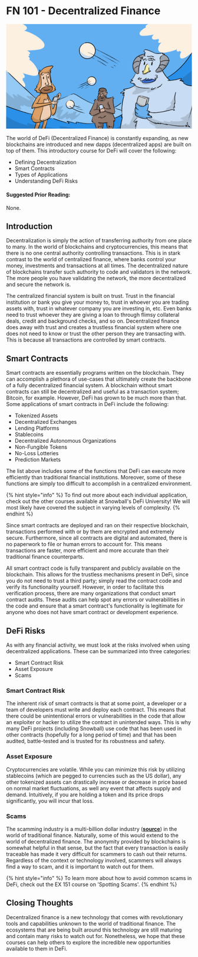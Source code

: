 # FN 101 - Decentralized Finance

![](<../../.gitbook/assets/image (12) (1) (1).png>)

The world of DeFi (Decentralized Finance) is constantly expanding, as new blockchains are introduced and new dapps (decentralized apps) are built on top of them. This introductory course for DeFi will cover the following:

* Defining Decentralization
* Smart Contracts
* Types of Applications
* Understanding DeFi Risks

#### Suggested Prior Reading:

None.

## Introduction

Decentralization is simply the action of transferring authority from one place to many. In the world of blockchains and cryptocurrencies, this means that there is no one central authority controlling transactions. This is in stark contrast to the world of centralized finance, where banks control your money, investments and transactions at all times. The decentralized nature of blockchains transfer such authority to code and validators in the network. The more people you have validating the network, the more decentralized and secure the network is.

The centralized financial system is built on trust. Trust in the financial institution or bank you give your money to, trust in whoever you are trading assets with, trust in whatever company you are investing in, etc. Even banks need to trust whoever they are giving a loan to through flimsy collateral deals, credit and background checks, and so on. Decentralized finance does away with trust and creates a trustless financial system where one does not need to know or trust the other person they are transacting with. This is because all transactions are controlled by smart contracts.

## Smart Contracts

Smart contracts are essentially programs written on the blockchain. They can accomplish a plethora of use-cases that ultimately create the backbone of a fully decentralized financial system. A blockchain without smart contracts can still be decentralized and useful as a transaction system; Bitcoin, for example. However, DeFi has grown to be much more than that. Some applications of smart contracts in DeFi include the following:

* Tokenized Assets
* Decentralized Exchanges
* Lending Platforms
* Stablecoins
* Decentralized Autonomous Organizations
* Non-Fungible Tokens
* No-Loss Lotteries
* Prediction Markets

The list above includes some of the functions that DeFi can execute more efficiently than traditional financial institutions. Moreover, some of these functions are simply too difficult to accomplish in a centralized environment.

{% hint style="info" %}
To find out more about each individual application, check out the other courses available at Snowball's DeFi University! We will most likely have covered the subject in varying levels of complexity.
{% endhint %}

Since smart contracts are deployed and ran on their respective blockchain, transactions performed with or by them are encrypted and extremely secure. Furthermore, since all contracts are digital and automated, there is no paperwork to file or human errors to account for. This means transactions are faster, more efficient and more accurate than their traditional finance counterparts.

All smart contract code is fully transparent and publicly available on the blockchain. This allows for the trustless mechanisms present in DeFi, since you do not need to trust a third party; simply read the contract code and verify its functionality yourself. However, in order to facilitate this verification process, there are many organizations that conduct smart contract audits. These audits can help spot any errors or vulnerabilities in the code and ensure that a smart contract's functionality is legitimate for anyone who does not have smart contract or development experience.

## DeFi Risks

As with any financial activity, we must look at the risks involved when using decentralized applications. These can be summarized into three categories:

* Smart Contract Risk
* Asset Exposure
* Scams

### Smart Contract Risk

The inherent risk of smart contracts is that at some point, a developer or a team of developers must write and deploy each contract. This means that there could be unintentional errors or vulnerabilities in the code that allow an exploiter or hacker to utilize the contract in unintended ways. This is why many DeFi projects (including Snowball) use code that has been used in other contracts (hopefully for a long period of time) and that has been audited, battle-tested and is trusted for its robustness and safety.

### Asset Exposure

Cryptocurrencies are volatile. While you can minimize this risk by utilizing stablecoins (which are pegged to currencies such as the US dollar), any other tokenized assets can drastically increase or decrease in price based on normal market fluctuations, as well any event that affects supply and demand. Intuitively, if you are holding a token and its price drops significantly, you will incur that loss.

### Scams

The scamming industry is a multi-billion dollar industry ([**source**](https://www.iii.org/fact-statistic/facts-statistics-identity-theft-and-cybercrime)) in the world of traditional finance. Naturally, some of this would extend to the world of decentralized finance. The anonymity provided by blockchains is somewhat helpful in that sense, but the fact that every transaction is easily traceable has made it very difficult for scammers to cash out their returns. Regardless of the context or technology involved, scammers will always find a way to scam, and it is important to watch out for them.

{% hint style="info" %}
To learn more about how to avoid common scams in DeFi, check out the EX 151 course on 'Spotting Scams'.
{% endhint %}

## Closing Thoughts

Decentralized finance is a new technology that comes with revolutionary tools and capabilities unknown to the world of traditional finance. The ecosystems that are being built around this technology are still maturing and contain many risks to watch out for. Nonetheless, we hope that these courses can help others to explore the incredible new opportunities available to them in DeFi.
